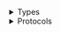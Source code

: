 <details>
<summary>Types</summary>

  - [EcsClient](/aws-sdk-swift/reference/0.x/AWSECS/EcsClient)
  - [EcsClient.EcsClientConfiguration](/aws-sdk-swift/reference/0.x/AWSECS/EcsClient.EcsClientConfiguration)
  - [EcsClientLogHandlerFactory](/aws-sdk-swift/reference/0.x/AWSECS/EcsClientLogHandlerFactory)
  - [EcsClientTypes](/aws-sdk-swift/reference/0.x/AWSECS/EcsClientTypes)

</details>

<details>
<summary>Protocols</summary>

  - [EcsClientProtocol](/aws-sdk-swift/reference/0.x/AWSECS/EcsClientProtocol)

</details>
